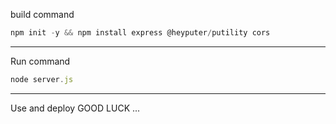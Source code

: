 build command
```js
npm init -y && npm install express @heyputer/putility cors 
```
___
Run command 
```js
node server.js
```
___
Use and deploy
GOOD LUCK ...
